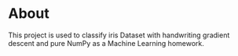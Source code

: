 # About
This project is used to classify iris Dataset with handwriting gradient descent and pure NumPy as a Machine Learning homework. 
